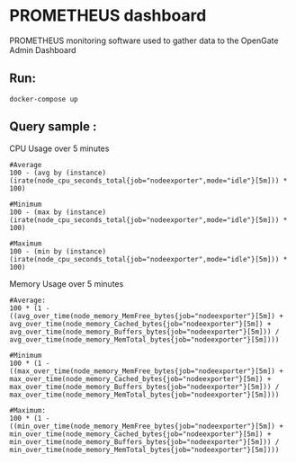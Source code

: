 # PROMETHEUS dashboard

PROMETHEUS monitoring software used to gather data to the OpenGate Admin Dashboard

Run:
----
    docker-compose up

Query sample :
---------

CPU Usage over 5 minutes

	#Average
	100 - (avg by (instance) (irate(node_cpu_seconds_total{job="nodeexporter",mode="idle"}[5m])) * 100)

	#Minimum
	100 - (max by (instance) (irate(node_cpu_seconds_total{job="nodeexporter",mode="idle"}[5m])) * 100)

	#Maximum
	100 - (min by (instance) (irate(node_cpu_seconds_total{job="nodeexporter",mode="idle"}[5m])) * 100)

Memory Usage over 5 minutes

	#Average:
	100 * (1 - ((avg_over_time(node_memory_MemFree_bytes{job="nodeexporter"}[5m]) + avg_over_time(node_memory_Cached_bytes{job="nodeexporter"}[5m]) + avg_over_time(node_memory_Buffers_bytes{job="nodeexporter"}[5m])) / avg_over_time(node_memory_MemTotal_bytes{job="nodeexporter"}[5m])))

	#Minimum
	100 * (1 - ((max_over_time(node_memory_MemFree_bytes{job="nodeexporter"}[5m]) + max_over_time(node_memory_Cached_bytes{job="nodeexporter"}[5m]) + max_over_time(node_memory_Buffers_bytes{job="nodeexporter"}[5m])) / max_over_time(node_memory_MemTotal_bytes{job="nodeexporter"}[5m])))

	#Maximum:
	100 * (1 - ((min_over_time(node_memory_MemFree_bytes{job="nodeexporter"}[5m]) + min_over_time(node_memory_Cached_bytes{job="nodeexporter"}[5m]) + min_over_time(node_memory_Buffers_bytes{job="nodeexporter"}[5m])) / min_over_time(node_memory_MemTotal_bytes{job="nodeexporter"}[5m])))
